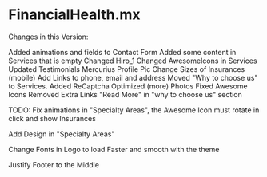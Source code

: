 # FinancialHealth.mx
Changes in this Version:

Added animations and fields to Contact Form
Added some content in Services that is empty
Changed Hiro_1
Changed AwesomeIcons in Services
Updated Testimonials
Mercurius Profile Pic
Change Sizes of Insurances (mobile)
Add Links to phone, email and address
Moved "Why to choose us" to Services.
Added ReCaptcha
Optimized (more) Photos
Fixed Awesome Icons
Removed Extra Links "Read More" in "why to choose us" section

TODO:
Fix animations in "Specialty Areas", the Awesome Icon must rotate in click and show Insurances

Add Design in "Specialty Areas"

Change Fonts in Logo to load Faster and smooth with the theme

Justify Footer to the Middle
